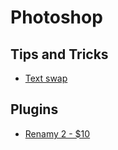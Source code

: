 # Photoshop

## Tips and Tricks

* [Text swap](http://aenism.com/photoshop-text-swap-trick/)

## Plugins

* [Renamy 2 - $10](http://www.renamy.com/)